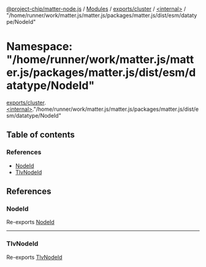 [@project-chip/matter-node.js](../README.md) / [Modules](../modules.md) / [exports/cluster](exports_cluster.md) / [\<internal\>](exports_cluster._internal_.md) / "/home/runner/work/matter.js/matter.js/packages/matter.js/dist/esm/datatype/NodeId"

# Namespace: "/home/runner/work/matter.js/matter.js/packages/matter.js/dist/esm/datatype/NodeId"

[exports/cluster](exports_cluster.md).[\<internal\>](exports_cluster._internal_.md)."/home/runner/work/matter.js/matter.js/packages/matter.js/dist/esm/datatype/NodeId"

## Table of contents

### References

- [NodeId](exports_cluster._internal_.__home_runner_work_matter_js_matter_js_packages_matter_js_dist_esm_datatype_NodeId_.md#nodeid)
- [TlvNodeId](exports_cluster._internal_.__home_runner_work_matter_js_matter_js_packages_matter_js_dist_esm_datatype_NodeId_.md#tlvnodeid)

## References

### NodeId

Re-exports [NodeId](exports_datatype.md#nodeid-1)

___

### TlvNodeId

Re-exports [TlvNodeId](exports_datatype.md#tlvnodeid)
